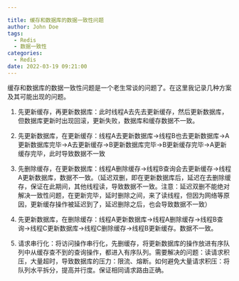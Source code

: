 ```yaml
---

title: 缓存和数据库的数据一致性问题
author: John Doe
tags:
  - Redis
  - 数据一致性
categories:
  - Redis
date: 2022-03-19 09:21:00
---
```

缓存和数据库的数据一致性问题是一个老生常谈的问题了。在这里我记录几种方案及其可能出现的问题。

1. 先更新缓存，再更新数据库：此时线程A去先去更新缓存，然后更新数据库，但数据库更新时出现回滚，更新失败，数据库和缓存数据不一致。

2. 先更新数据库，在更新缓存：线程A去更新数据库->线程B也去更新数据库->A更新数据库完毕->A去更新缓存->B更新数据库完毕->B更新缓存完毕->A更新缓存完毕，此时导致数据不一致

3. 先删除缓存，在更新数据库：线程A删除缓存->线程B查询会去更新缓存->线程A更新数据库，数据不一致。（延迟双删，即在更新数据库后，延迟在去删除缓存，保证在此期间，其他线程读，导致数据不一致。注意：延迟双删不能绝对解决一致性问题，在更新完毕，延时删除之间，来了读线程，但因为网络等原因，更新缓存操作被延迟到了，延迟删除之后，也会导致数据不一致）

4. 先更新数据库，在删除缓存：线程A更新数据库->线程A删除缓存->线程B查询->线程C更新数据库->线程C删除缓存->线程B更新缓存。数据不一致。

5. 请求串行化：将访问操作串行化，先删缓存，将更新数据库的操作放进有序队列中从缓存查不到的查询操作，都进入有序队列。需要解决的问题：读请求积压，大量超时，导致数据库的压力：限流、熔断。如何避免大量请求积压：将队列水平拆分，提高并行度。保证相同请求路由正确。
